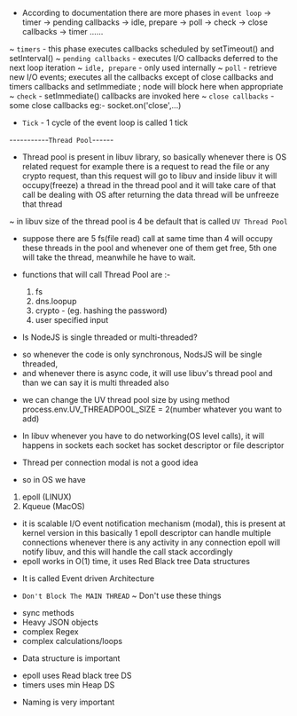 * According to documentation there are more phases in `event loop`
 -> timer -> pending callbacks -> idle, prepare -> poll -> check -> close callbacks -> timer ......

 ~ `timers` - this phase executes callbacks scheduled by setTimeout() and setInterval()
 ~ `pending callbacks` - executes I/O callbacks deferred to the next loop iteration
 ~ `idle, prepare` - only used internally
 ~ `poll` - retrieve new I/O events; executes all the callbacks except of close callbacks and timers callbacks and setImmediate ; node will block here when appropriate
 ~ `check` - setImmediate() callbacks are invoked here
 ~ `close callbacks` - some close callbacks eg:- socket.on('close',...)

* `Tick` - 1 cycle of the event loop is called 1 tick

-----------`Thread Pool`------
- Thread pool is present in libuv library, so basically whenever there is OS related request for example there is a request to read the file or any crypto request, than this request will go to libuv and inside libuv it will occupy(freeze) a thread in the thread pool and it will take care of that call be dealing with OS after returning the data thread will be unfreeze that thread

~ in libuv size of the thread pool is 4 be default that is called `UV Thread Pool`
- suppose there are 5 fs(file read) call at same time than 4 will occupy these threads in the pool and whenever one of them get free, 5th one will take the thread, meanwhile he have to wait.

- functions that will call Thread Pool are :- 
  1. fs
  2. dns.loopup
  3. crypto - (eg. hashing the password)
  4. user specified input

* Is NodeJS is single threaded or multi-threaded?
- so whenever the code is only synchronous, NodsJS will be single threaded,
- and whenever there is async code, it will use libuv's thread pool and than we can say it is multi threaded also

* we can change the UV thread pool size by using method
process.env.UV_THREADPOOL_SIZE = 2(number whatever you want to add)

- In libuv whenever you have to do networking(OS level calls), it will happens in sockets
each socket has socket descriptor or file descriptor

*  Thread per connection modal is not a good idea

* so in OS we have 
 1. epoll (LINUX)
 2. Kqueue (MacOS)

 - it is scalable I/O event notification mechanism (modal), this is present at kernel version
 in this basically 1 epoll descriptor can handle multiple connections
 whenever there is any activity in any connection epoll will notify libuv, and this will handle the call stack accordingly
 - epoll works in O(1) time, it uses Red Black tree Data structures

* It is called Event driven Architecture

* `Don't Block The MAIN THREAD`
 ~ Don't use these things
 - sync methods 
 - Heavy JSON objects
 - complex Regex 
 - complex calculations/loops

* Data structure is important
 - epoll uses Read black tree DS
 - timers uses min Heap DS
 
* Naming is very important

